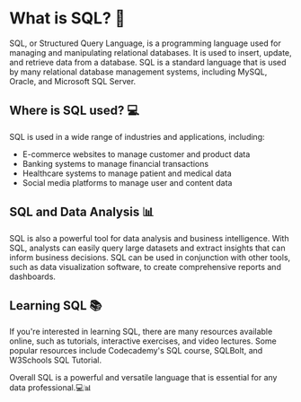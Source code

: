 # What is SQL? 🤔
SQL, or Structured Query Language, is a programming language used for managing and manipulating relational databases. It is used to insert, update, and retrieve data from a database. SQL is a standard language that is used by many relational database management systems, including MySQL, Oracle, and Microsoft SQL Server.

## Where is SQL used? 💻
SQL is used in a wide range of industries and applications, including:
- E-commerce websites to manage customer and product data
- Banking systems to manage financial transactions
- Healthcare systems to manage patient and medical data
- Social media platforms to manage user and content data

## SQL and Data Analysis 📊
SQL is also a powerful tool for data analysis and business intelligence. With SQL, analysts can easily query large datasets and extract insights that can inform business decisions. SQL can be used in conjunction with other tools, such as data visualization software, to create comprehensive reports and dashboards.

## Learning SQL 📚
If you're interested in learning SQL, there are many resources available online, such as tutorials, interactive exercises, and video lectures. Some popular resources include Codecademy's SQL course, SQLBolt, and W3Schools SQL Tutorial.

Overall SQL is a powerful and versatile language that is essential for any data professional.💻📊
